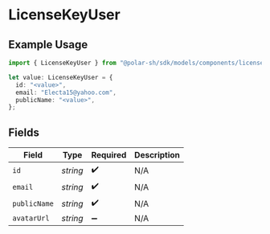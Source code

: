 # LicenseKeyUser

## Example Usage

```typescript
import { LicenseKeyUser } from "@polar-sh/sdk/models/components/licensekeyuser.js";

let value: LicenseKeyUser = {
  id: "<value>",
  email: "Electa15@yahoo.com",
  publicName: "<value>",
};
```

## Fields

| Field              | Type               | Required           | Description        |
| ------------------ | ------------------ | ------------------ | ------------------ |
| `id`               | *string*           | :heavy_check_mark: | N/A                |
| `email`            | *string*           | :heavy_check_mark: | N/A                |
| `publicName`       | *string*           | :heavy_check_mark: | N/A                |
| `avatarUrl`        | *string*           | :heavy_minus_sign: | N/A                |